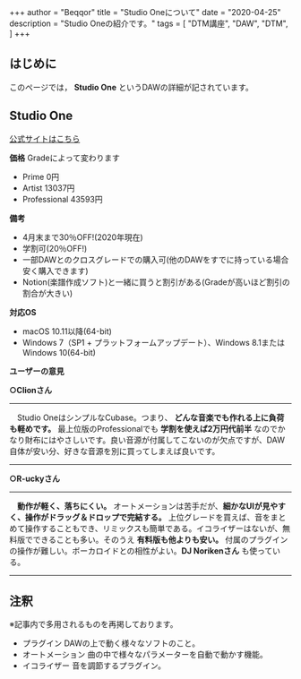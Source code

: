+++
author = "Beqqor"
title = "Studio Oneについて"
date = "2020-04-25"
description = "Studio Oneの紹介です。"
tags = [
    "DTM講座", "DAW", "DTM",
]
+++
## はじめに

このページでは， **Studio One** というDAWの詳細が記されています。


## Studio One  
[公式サイトはこちら](https://www.mi7.co.jp/products/presonus/studioone/)

**価格** Gradeによって変わります

- Prime        0円
- Artist       13037円
- Professional 43593円

**備考**

  - 4月末まで30％OFF!(2020年現在)
  - 学割可(20％OFF!)
  - 一部DAWとのクロスグレードでの購入可(他のDAWをすでに持っている場合安く購入できます)
  - Notion(楽譜作成ソフト)と一緒に買うと割引がある(Gradeが高いほど割引の割合が大きい)

**対応OS**

- macOS 10.11以降(64-bit)
- Windows 7（SP1 + プラットフォームアップデート）、Windows 8.1またはWindows 10(64-bit)

**ユーザーの意見**

**○Clionさん**
___
　Studio OneはシンプルなCubase。つまり、 **どんな音楽でも作れる上に負荷も軽めです。** 最上位版のProfessionalでも **学割を使えば2万円代前半** なのでかなり財布にはやさしいです。良い音源が付属してこないのが欠点ですが、DAW自体が安い分、好きな音源を別に買ってしまえば良いです。
___

**○R-uckyさん**
___
　**動作が軽く、落ちにくい。** オートメーションは苦手だが、**細かなUIが見やすく、操作がドラッグ＆ドロップで完結する。** 上位グレードを買えば、音をまとめて操作することもでき、リミックスも簡単である。イコライザーはないが、無料版でできることも多い。そのうえ **有料版も他よりも安い。** 付属のプラグインの操作が難しい。ボーカロイドとの相性がよい。**DJ Norikenさん** も使っている。
___




## 注釈

※記事内で多用されるものを再掲しております。

- プラグイン    DAWの上で動く様々なソフトのこと。
- オートメーション    曲の中で様々なパラメーターを自動で動かす機能。
- イコライザー    音を調節するプラグイン。
